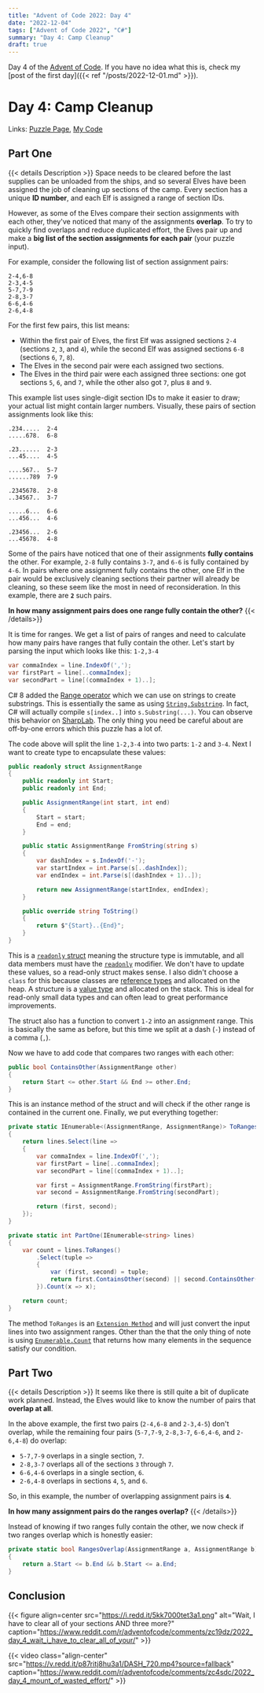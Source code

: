 ```yaml
---
title: "Advent of Code 2022: Day 4"
date: "2022-12-04"
tags: ["Advent of Code 2022", "C#"]
summary: "Day 4: Camp Cleanup"
draft: true
---
```


Day 4 of the [Advent of Code](https://adventofcode.com). If you have no idea what this is, check my [post of the first day]({{< ref "/posts/2022-12-01.md" >}}).

# Day 4: Camp Cleanup

Links: [Puzzle Page](https://adventofcode.com/2022/day/4), [My Code](https://github.com/erri120/advent-of-code-2022/tree/master/day-04)

## Part One

{{< details Description >}}
Space needs to be cleared before the last supplies can be unloaded from the ships, and so several Elves have been assigned the job of cleaning up sections of the camp. Every section has a unique **ID number**, and each Elf is assigned a range of section IDs.

However, as some of the Elves compare their section assignments with each other, they've noticed that many of the assignments **overlap**. To try to quickly find overlaps and reduce duplicated effort, the Elves pair up and make a **big list of the section assignments for each pair** (your puzzle input).

For example, consider the following list of section assignment pairs:

```text
2-4,6-8
2-3,4-5
5-7,7-9
2-8,3-7
6-6,4-6
2-6,4-8
```

For the first few pairs, this list means:

- Within the first pair of Elves, the first Elf was assigned sections `2-4` (sections `2`, `3`, and `4`), while the second Elf was assigned sections `6-8` (sections `6`, `7`, `8`).
- The Elves in the second pair were each assigned two sections.
- The Elves in the third pair were each assigned three sections: one got sections `5`, `6`, and `7`, while the other also got `7`, plus `8` and `9`.

This example list uses single-digit section IDs to make it easier to draw; your actual list might contain larger numbers. Visually, these pairs of section assignments look like this:

```text
.234.....  2-4
.....678.  6-8

.23......  2-3
...45....  4-5

....567..  5-7
......789  7-9

.2345678.  2-8
..34567..  3-7

.....6...  6-6
...456...  4-6

.23456...  2-6
...45678.  4-8
```

Some of the pairs have noticed that one of their assignments **fully contains** the other. For example, `2-8` fully contains `3-7`, and `6-6` is fully contained by `4-6`. In pairs where one assignment fully contains the other, one Elf in the pair would be exclusively cleaning sections their partner will already be cleaning, so these seem like the most in need of reconsideration. In this example, there are **`2`** such pairs.

**In how many assignment pairs does one range fully contain the other?**
{{< /details>}}

It is time for ranges. We get a list of pairs of ranges and need to calculate how many pairs have ranges that fully contain the other. Let's start by parsing the input which looks like this: `1-2,3-4`

```csharp
var commaIndex = line.IndexOf(',');
var firstPart = line[..commaIndex];
var secondPart = line[(commaIndex + 1)..];
```

C# 8 added the [Range operator](https://learn.microsoft.com/en-us/dotnet/csharp/language-reference/operators/member-access-operators#range-operator-) which we can use on strings to create substrings. This is essentially the same as using [`String.Substring`](https://learn.microsoft.com/en-us/dotnet/api/system.string.substring). In fact, C# will actually compile `s[index..]` into `s.Substring(...)`. You can observe this behavior on [SharpLab](https://sharplab.io/#v2:CYLg1APgAgTAjAWAFBQMwAJboMLoN7LpGYZRwAM6AsgBRmUDOAlPocewG4CGATugJYA7YAFMAHugC86BgDoAksPEB5AGY0A5ABoNTANxt2RKAHYZAbSGixs2QF0DSdgF9kzoA===). The only thing you need be careful about are off-by-one errors which this puzzle has a lot of.

The code above will split the line `1-2,3-4` into two parts: `1-2` and `3-4`. Next I want to create type to encapsulate these values:

```csharp
public readonly struct AssignmentRange
{
    public readonly int Start;
    public readonly int End;

    public AssignmentRange(int start, int end)
    {
        Start = start;
        End = end;
    }

    public static AssignmentRange FromString(string s)
    {
        var dashIndex = s.IndexOf('-');
        var startIndex = int.Parse(s[..dashIndex]);
        var endIndex = int.Parse(s[(dashIndex + 1)..]);

        return new AssignmentRange(startIndex, endIndex);
    }

    public override string ToString()
    {
        return $"{Start}..{End}";
    }
}
```

This is a [`readonly` struct](https://learn.microsoft.com/en-us/dotnet/csharp/language-reference/builtin-types/struct#readonly-struct) meaning the structure type is immutable, and all data members must have the [`readonly`](https://learn.microsoft.com/en-us/dotnet/csharp/language-reference/keywords/readonly) modifier. We don't have to update these values, so a read-only struct makes sense. I also didn't choose a `class` for this because classes are [reference types](https://learn.microsoft.com/en-us/dotnet/csharp/language-reference/keywords/reference-types) and allocated on the heap. A structure is a [value type](https://learn.microsoft.com/en-us/dotnet/csharp/language-reference/builtin-types/value-types) and allocated on the stack. This is ideal for read-only small data types and can often lead to great performance improvements.

The struct also has a function to convert `1-2` into an assignment range. This is basically the same as before, but this time we split at a dash (`-`) instead of a comma (`,`).

Now we have to add code that compares two ranges with each other:

```csharp
public bool ContainsOther(AssignmentRange other)
{
    return Start <= other.Start && End >= other.End;
}
```

This is an instance method of the struct and will check if the other range is contained in the current one. Finally, we put everything together:

```csharp
private static IEnumerable<(AssignmentRange, AssignmentRange)> ToRanges(this IEnumerable<string> lines)
{
    return lines.Select(line =>
    {
        var commaIndex = line.IndexOf(',');
        var firstPart = line[..commaIndex];
        var secondPart = line[(commaIndex + 1)..];

        var first = AssignmentRange.FromString(firstPart);
        var second = AssignmentRange.FromString(secondPart);

        return (first, second);
    });
}

private static int PartOne(IEnumerable<string> lines)
{
    var count = lines.ToRanges()
        .Select(tuple =>
        {
            var (first, second) = tuple;
            return first.ContainsOther(second) || second.ContainsOther(first);
        }).Count(x => x);

    return count;
}
```

The method `ToRanges` is an [`Extension Method`](https://learn.microsoft.com/en-us/dotnet/csharp/programming-guide/classes-and-structs/extension-methods) and will just convert the input lines into two assignment ranges. Other than the that the only thing of note is using [`Enumerable.Count`](https://learn.microsoft.com/en-us/dotnet/api/system.linq.enumerable.count) that returns how many elements in the sequence satisfy our condition.

## Part Two

{{< details Description >}}
It seems like there is still quite a bit of duplicate work planned. Instead, the Elves would like to know the number of pairs that **overlap at all**.

In the above example, the first two pairs (`2-4,6-8` and `2-3,4-5`) don't overlap, while the remaining four pairs (`5-7,7-9`, `2-8,3-7`, `6-6,4-6`, and `2-6,4-8`) do overlap:

- `5-7,7-9` overlaps in a single section, `7`.
- `2-8,3-7` overlaps all of the sections `3` through `7`.
- `6-6,4-6` overlaps in a single section, `6`.
- `2-6,4-8` overlaps in sections `4`, `5`, and `6`.

So, in this example, the number of overlapping assignment pairs is **`4`**.

**In how many assignment pairs do the ranges overlap?**
{{< /details>}}

Instead of knowing if two ranges fully contain the other, we now check if two ranges overlap which is honestly easier:

```csharp
private static bool RangesOverlap(AssignmentRange a, AssignmentRange b)
{
    return a.Start <= b.End && b.Start <= a.End;
}
```

## Conclusion

{{< figure align=center src="https://i.redd.it/5kk7000tet3a1.png" alt="Wait, I have to clear all of your sections AND three more?" caption="https://www.reddit.com/r/adventofcode/comments/zc19dz/2022_day_4_wait_i_have_to_clear_all_of_your/" >}}

{{< video class="align-center" src="https://v.redd.it/p87ritj8hu3a1/DASH_720.mp4?source=fallback" caption="https://www.reddit.com/r/adventofcode/comments/zc4sdc/2022_day_4_mount_of_wasted_effort/" >}}
